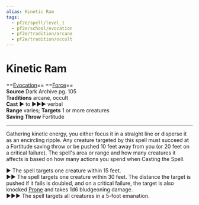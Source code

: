 ```yaml
---
alias: Kinetic Ram
tags:
  - pf2e/spell/level_1
  - pf2e/school/evocation
  - pf2e/tradition/arcane
  - pf2e/tradition/occult
---
```


# Kinetic Ram

==[Evocation](Evocation.md)== ==[Force](Force.md)==  
__Source__ Dark Archive pg. 105  
**Traditions** arcane, occult  
**Cast** ► to ►►► verbal  
**Range** varies; **Targets** 1 or more creatures  
**Saving Throw** Fortitude

---

Gathering kinetic energy, you either focus it in a straight line or disperse it as an encircling ripple. Any creature targeted by this spell must succeed at a Fortitude saving throw or be pushed 10 feet away from you (or 20 feet on a critical failure). The spell's area or range and how many creatures it affects is based on how many actions you spend when Casting the Spell.

► The spell targets one creature within 15 feet.  
►► The spell targets one creature within 30 feet. The distance the target is pushed if it fails is doubled, and on a critical failure, the target is also knocked [Prone](Prone.md) and takes 1d6 bludgeoning damage.  
►►► The spell targets all creatures in a 5-foot emanation.

